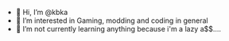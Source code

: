 - 👋 Hi, I’m @kbka
- 👀 I’m interested in Gaming, modding and coding in general
- 🌱 I’m not currently learning anything because i'm a lazy a$$....

<!---
kbka/kbka is a ✨ special ✨ repository because its `README.md` (this file) appears on your GitHub profile.
You can click the Preview link to take a look at your changes.
--->
